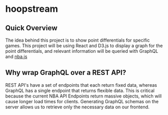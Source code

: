 # hoopstream

## Quick Overview

The idea behind this project is to show point differentials for specific games. This project will be using React and D3.js to display a graph for the point differentials, and relevant information will be queried with GraphQL and [nba.js](https://github.com/kshvmdn/nba.js)

## Why wrap GraphQL over a REST API?

REST API's have a set of endpoints that each return fixed data, whereas GraphQL has a single endpoint that returns flexible data. This is critical because the current NBA API Endpoints return massive objects, which will cause longer load times for clients. Generating GraphQL schemas on the server allows us to retrieve only the necessary data on our frontend.
